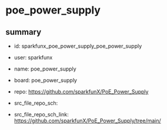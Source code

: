 # poe_power_supply
 
## summary 
* id: sparkfunx_poe_power_supply_poe_power_supply
* user: sparkfunx
* name: poe_power_supply
* board: poe_power_supply
* repo: https://github.com/sparkfunX/PoE_Power_Supply



* src_file_repo_sch: 
* src_file_repo_sch_link: https://github.com/sparkfunX/PoE_Power_Supply/tree/main/






